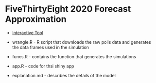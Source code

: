 # FiveThirtyEight 2020 Forecast Approximation

* [Interactive Tool](https://rconnect.dfci.harvard.edu/connect/#/apps/38/access)

* wrangle.R - R script that downloads the raw polls data and generates the data frames used in the simulation

* funcs.R - contains the function that generates the simulations

* app.R - code for thsi shiny app

* explanation.md - describes the details of the model


